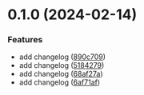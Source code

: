 # 0.1.0 (2024-02-14)


### Features

* add changelog ([890c709](https://github.com/jehargdemo/greetings-ci/commit/890c70955a65846d6160d7a8eada27d7c36c2fe8))
* add changelog ([5184279](https://github.com/jehargdemo/greetings-ci/commit/5184279d858b15098df7e2b401c143eea265abc0))
* add changelog ([68af27a](https://github.com/jehargdemo/greetings-ci/commit/68af27a57c709898b362ac0476ceafe154ec51cf))
* add changelog ([6af71af](https://github.com/jehargdemo/greetings-ci/commit/6af71afd657479a184fc5d10cb9c9f94ed352cb0))



